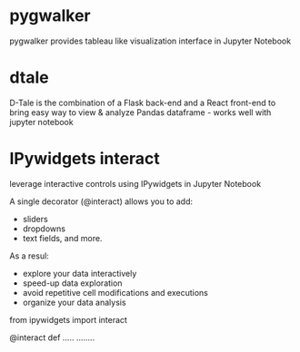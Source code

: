 # pygwalker  

pygwalker provides tableau like visualization interface in Jupyter Notebook 


# dtale

D-Tale is the combination of a Flask back-end and a React front-end to bring easy way to view & analyze Pandas dataframe - works well with jupyter notebook 


# IPywidgets interact
leverage interactive controls using IPywidgets in Jupyter Notebook

A single decorator (@interact) allows you to add:
- sliders
- dropdowns
- text fields, and more.

As a resul:
- explore your data interactively
- speed-up data exploration
- avoid repetitive cell modifications and executions
- organize your data analysis

from ipywidgets import interact

@interact 
def .....
    ........
